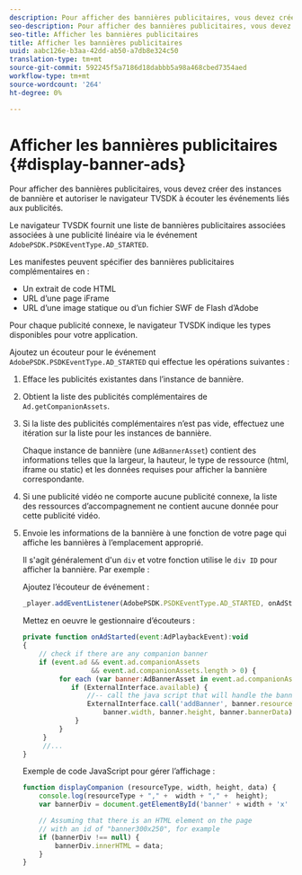 ```yaml
---
description: Pour afficher des bannières publicitaires, vous devez créer des instances de bannière et autoriser le navigateur TVSDK à écouter les événements liés aux publicités.
seo-description: Pour afficher des bannières publicitaires, vous devez créer des instances de bannière et autoriser le navigateur TVSDK à écouter les événements liés aux publicités.
seo-title: Afficher les bannières publicitaires
title: Afficher les bannières publicitaires
uuid: aabc126e-b3aa-42dd-ab50-a7db8e324c50
translation-type: tm+mt
source-git-commit: 592245f5a7186d18dabbb5a98a468cbed7354aed
workflow-type: tm+mt
source-wordcount: '264'
ht-degree: 0%

---
```



# Afficher les bannières publicitaires {#display-banner-ads}

Pour afficher des bannières publicitaires, vous devez créer des instances de bannière et autoriser le navigateur TVSDK à écouter les événements liés aux publicités.

Le navigateur TVSDK fournit une liste de bannières publicitaires associées associées à une publicité linéaire via le événement `AdobePSDK.PSDKEventType.AD_STARTED`.

Les manifestes peuvent spécifier des bannières publicitaires complémentaires en :

* Un extrait de code HTML
* URL d’une page iFrame
* URL d’une image statique ou d’un fichier SWF de Flash d’Adobe

Pour chaque publicité connexe, le navigateur TVSDK indique les types disponibles pour votre application.

Ajoutez un écouteur pour le événement `AdobePSDK.PSDKEventType.AD_STARTED` qui effectue les opérations suivantes :
1. Efface les publicités existantes dans l’instance de bannière.
1. Obtient la liste des publicités complémentaires de `Ad.getCompanionAssets`.
1. Si la liste des publicités complémentaires n’est pas vide, effectuez une itération sur la liste pour les instances de bannière.

   Chaque instance de bannière (une `AdBannerAsset`) contient des informations telles que la largeur, la hauteur, le type de ressource (html, iframe ou static) et les données requises pour afficher la bannière correspondante.
1. Si une publicité vidéo ne comporte aucune publicité connexe, la liste des ressources d’accompagnement ne contient aucune donnée pour cette publicité vidéo.
1. Envoie les informations de la bannière à une fonction de votre page qui affiche les bannières à l’emplacement approprié.

   Il s&#39;agit généralement d&#39;un `div` et votre fonction utilise le `div ID` pour afficher la bannière. Par exemple :

   Ajoutez l’écouteur de événement :

   ```js
   _player.addEventListener(AdobePSDK.PSDKEventType.AD_STARTED, onAdStarted);
   ```

   Mettez en oeuvre le gestionnaire d’écouteurs :

   ```js
   private function onAdStarted(event:AdPlaybackEvent):void 
   { 
       // check if there are any companion banner 
       if (event.ad && event.ad.companionAssets  
                    && event.ad.companionAssets.length > 0) { 
            for each (var banner:AdBannerAsset in event.ad.companionAssets) { 
               if (ExternalInterface.available) { 
                   //-- call the java script that will handle the banner display. 
                   ExternalInterface.call('addBanner', banner.resourceType,  
                       banner.width, banner.height, banner.bannerData); 
                } 
            } 
        }  
        //...        
   }
   ```

   Exemple de code JavaScript pour gérer l’affichage :

   ```js
   function displayCompanion (resourceType, width, height, data) { 
       console.log(resourceType + "," +  width + "," +  height); 
       var bannerDiv = document.getElementById('banner' + width + 'x' + height);  
   
       // Assuming that there is an HTML element on the page  
       // with an id of "banner300x250", for example 
       if (bannerDiv !== null) { 
           bannerDiv.innerHTML = data; 
       } 
   }
   ```

